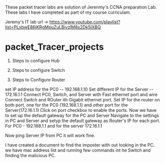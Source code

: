 These packet tracer labs are solution of Jerenmy's CCNA preparation Lab.
These labs I have completed as part of my course curriculam.

Jeremy's IT lab url -> https://www.youtube.com/playlist?list=PLxbwE86jKRgMpuZuLBivzlM8s2Dk5lXBQ


# packet_Tracer_projects


1. Steps to configure Hub




2.  Steps to configure Switch




3. Steps to Configure Router

set IP address for the PC0  -- 192.168.1.10
Set different IP for the Server -- 172.16.1.1
Connect PC0, Switch, and Server with Fast ethernet port and wire
Connect Switch and ROuter ith Gigabit ethernet port.
Set IP for the router on both port, one for the PC0 (192.168.1.1) and other port for the Server(172.16.1.1)
Click on port checkbox to enable the ports.
Now we have to set up the default gateway for the PC and Server
Navigate to the settings in PC and Server and setyp the default gateway as Router's IP for each port.
For PC0 - 192.168.1.1 and for the server 172.16.1.1

Now ping Server IP from PC it will work fine.

I have created a document to find the imposter with out looking in the PC. we have mac address list and running few commands int he Switch and finding the malicious PC.


